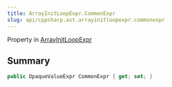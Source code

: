 ```yaml
---
title: ArrayInitLoopExpr.CommonExpr
slug: api/cppsharp.ast.arrayinitloopexpr.commonexpr
---
```

Property in [ArrayInitLoopExpr](/api/cppsharp/ast/arrayinitloopexpr)

## Summary



```csharp
public OpaqueValueExpr CommonExpr { get; set; }
```

